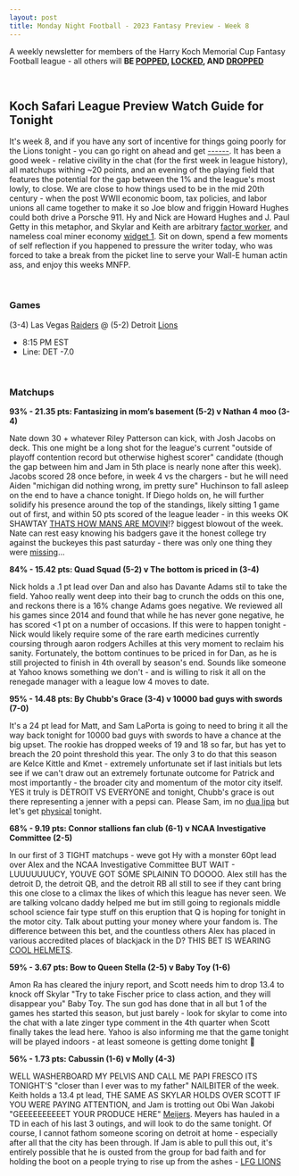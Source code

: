 ```yaml
---
layout: post
title: Monday Night Football - 2023 Fantasy Preview - Week 8
---
```


A weekly newsletter for members of the Harry Koch Memorial Cup Fantasy Football league - all others will **BE [POPPED](https://i.scdn.co/image/ab67616d0000b273ace6c4ae38485aaec71a3836), [LOCKED](https://equitablegrowth.org/wp-content/uploads/2021/05/shutterstock_1845160789-1080x695.jpg), AND [DROPPED](https://media.tenor.com/P9bNoYxf82IAAAAC/andy-samberg-the-lonely-island.gif)**

<br/>

## Koch Safari League Preview Watch Guide for Tonight

It's week 8, and if you have any sort of incentive for things going poorly for the Lions tonight - you can go right on ahead and get [------](https://media.tenor.com/8intjYgZn9cAAAAC/harry-potter-hermione.gif). It has been a good week - relative civility in the chat (for the first week in league history), all matchups withing ~20 points, and an evening of the playing field that features the potential for the gap between the 1% and the league's most lowly, to close. We are close to how things used to be in the mid 20th century - when the post WWII economic boom, tax policies, and labor unions all came together to make it so Joe blow and friggin Howard Hughes could both drive a Porsche 911. Hy and Nick are Howard Hughes and J. Paul Getty in this metaphor, and Skylar and Keith are arbitrary [factor worker](https://ichef.bbci.co.uk/news/976/cpsprodpb/12064/production/_103782837_factory5.jpg), and nameless coal miner economy [widget 1](https://upload.wikimedia.org/wikipedia/commons/a/a1/Harry_Fain%2C_coal_loader._Inland_Steel_Company%2C_Wheelwright_%5E1_%26_2_Mines%2C_Wheelwright%2C_Floyd_County%2C_Kentucky._-_NARA_-_541452.jpg). Sit on down, spend a few moments of self reflection if you happened to pressure the writer today, who was forced to take a break from the picket line to serve your Wall-E human actin ass, and enjoy this weeks MNFP.

<br/>

### Games
(3-4) Las Vegas [Raiders](https://upload.wikimedia.org/wikipedia/en/c/c7/Lego_Rock_Raiders_Coverart.png) @ (5-2) Detroit [Lions](https://st2.depositphotos.com/4308409/6462/v/950/depositphotos_64628695-stock-illustration-cartoon-lion-football-player.jpg)
* 8:15 PM EST
* Line: DET -7.0

<br/>

### Matchups
	
**93% - 21.35 pts: Fantasizing in mom’s basement (5-2) v Nathan 4 moo (3-4)**

Nate down 30 + whatever Riley Patterson can kick, with Josh Jacobs on deck. This one might be a long shot for the league's current "outside of playoff contention record but otherwise highest scorer" candidate (though the gap between him and Jam in 5th place is nearly none after this week). Jacobs scored 28 once before, in week 4 vs the chargers - but he will need Aiden "michigan did nothing wrong, im pretty sure" Huchinson to fall asleep on the end to have a chance tonight. If Diego holds on, he will further solidify his presence around the top of the standings, likely sitting 1 game out of first, and within 50 pts scored of the league leader - in this weeks OK SHAWTAY [THATS HOW MANS ARE MOVIN](https://www.instagram.com/p/CyekXWfRSFZ/)!? biggest blowout of the week. Nate can rest easy knowing his badgers gave it the honest college try against the buckeyes this past saturday - there was only one thing they were [missing](https://cdn.vox-cdn.com/thumbor/Z8cO_CqOek9Mh2ugSJKv77a68E4=/0x0:5138x3426/1200x0/filters:focal(0x0:5138x3426):no_upscale()/cdn.vox-cdn.com/uploads/chorus_asset/file/9124073/630985116.jpg)... 

**84% - 15.42 pts: Quad Squad (5-2) v The bottom is priced in (3-4)**

Nick holds a .1 pt lead over Dan and also has Davante Adams stil to take the field. Yahoo really went deep into their bag to crunch the odds on this one, and reckons there is a 16% change Adams goes negative. We reviewed all his games since 2014 and found that while he has never gone negative, he has scored <1 pt on a number of occasions. If this were to happen tonight - Nick would likely require some of the rare earth medicines currently coursing through aaron rodgers Achilles at this very moment to reclaim his sanity. Fortunately, the bottom continues to be priced in for Dan, as he is still projected to finish in 4th overall by season's end. Sounds like someone at Yahoo knows something we don't - and is willing to risk it all on the renegade manager with a league low 4 moves to date.    

**95% - 14.48 pts: By Chubb's Grace (3-4) v 10000 bad guys with swords (7-0)**

It's a 24 pt lead for Matt, and Sam LaPorta is going to need to bring it all the way back tonight for 10000 bad guys with swords to have a chance at the big upset. The rookie has dropped weeks of 19 and 18 so far, but has yet to breach the 20 point threshold this year. The only 3 to do that this season are Kelce Kittle and Kmet - extremely unfortunate set if last initials but lets see if we can't draw out an extremely fortunate outcome for Patrick and most importantly - the broader city and momentum of the motor city itself. YES it truly is DETROIT VS EVERYONE and tonight, Chubb's grace is out there representing a jenner with a pepsi can. Please Sam, im no [dua lipa](https://pbs.twimg.com/media/F8G9ZaEawAAioRZ?format=jpg&name=large) but let's get [physical](https://www.youtube.com/watch?v=ZUau1RT8qbc) tonight.   

**68% - 9.19 pts: Connor stallions fan club (6-1) v NCAA Investigative Committee (2-5)**

In our first of 3 TIGHT matchups - weve got Hy with a monster 60pt lead over Alex and the NCAA Investigative Committee BUT WAIT - LUUUUUUUCY, YOUVE GOT SOME SPLAININ TO DOOOO. Alex still has the detroit D, the detroit QB, and the detroit RB all still to see if they cant bring this one close to a climax the likes of which this league has never seen. We are talking volcano daddy helped me but im still going to regionals middle school science fair type stuff on this eruption that Q is hoping for tonight in the motor city. Talk about putting your money where your fandom is. The difference between this bet, and the countless others Alex has placed in various accredited places of blackjack in the D? THIS BET IS WEARING [COOL HELMETS](https://pbs.twimg.com/media/F9Y-BqbW0AAfMun?format=jpg&name=large).  

**59% - 3.67 pts: Bow to Queen Stella (2-5) v Baby Toy (1-6)**

Amon Ra has cleared the injury report, and Scott needs him to drop 13.4 to knock off Skylar "Try to take Fischer price to class action, and they will disappear you" Baby Toy. The sun god has done that in all but 1 of the games hes started this season, but just barely - look for skylar to come into the chat with a late zinger type comment in the 4th quarter when Scott finally takes the lead here. Yahoo is also informing me that the game tonight will be played indoors - at least someone is getting dome tonight 🤷 

**56% - 1.73 pts: Cabussin (1-6) v Molly (4-3)**

WELL WASHERBOARD MY PELVIS AND CALL ME PAPI FRESCO ITS TONIGHT'S "closer than I ever was to my father" NAILBITER of the week. Keith holds a 13.4 pt lead, THE SAME AS SKYLAR HOLDS OVER SCOTT IF YOU WERE PAYING ATTENTION, and Jam is trotting out Obi Wan Jakobi "GEEEEEEEEEET YOUR PRODUCE HERE" [Meijers](https://www.meijer.com/weeklyad.html). Meyers has hauled in a TD in each of his last 3 outings, and will look to do the same tonight. Of course, I cannot fathom someone scoring on detroit at home - especially after all that the city has been through. If Jam is able to pull this out, it's entirely possible that he is ousted from the group for bad faith and for holding the boot on a people trying to rise up from the ashes - [LFG LIONS](https://www.youtube.com/watch?v=U2byvHXG1qc) 

<br/>
